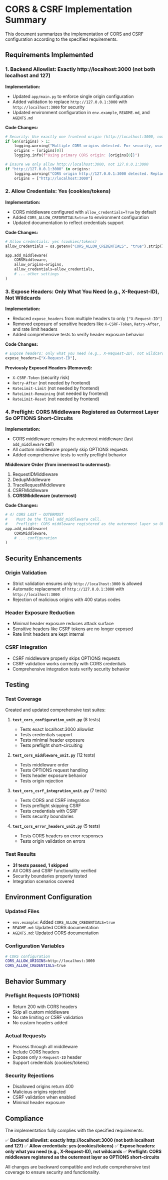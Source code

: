 # CORS & CSRF Implementation Summary

This document summarizes the implementation of CORS and CSRF configuration according to the specified requirements.

## Requirements Implemented

### 1. Backend Allowlist: Exactly http://localhost:3000 (not both localhost and 127)

**Implementation:**
- Updated `app/main.py` to enforce single origin configuration
- Added validation to replace `http://127.0.0.1:3000` with `http://localhost:3000` for security
- Updated environment configuration in `env.example`, `README.md`, and `AGENTS.md`

**Code Changes:**
```python
# Security: Use exactly one frontend origin (http://localhost:3000, not both localhost and 127)
if len(origins) > 1:
    logging.warning("Multiple CORS origins detected. For security, use exactly one frontend origin.")
    origins = [origins[0]]
    logging.info(f"Using primary CORS origin: {origins[0]}")

# Ensure we only allow http://localhost:3000, not 127.0.0.1:3000
if "http://127.0.0.1:3000" in origins:
    logging.warning("CORS origin http://127.0.0.1:3000 detected. Replacing with http://localhost:3000 for security.")
    origins = ["http://localhost:3000"]
```

### 2. Allow Credentials: Yes (cookies/tokens)

**Implementation:**
- CORS middleware configured with `allow_credentials=True` by default
- Added `CORS_ALLOW_CREDENTIALS=true` to environment configuration
- Updated documentation to reflect credentials support

**Code Changes:**
```python
# Allow credentials: yes (cookies/tokens)
allow_credentials = os.getenv("CORS_ALLOW_CREDENTIALS", "true").strip().lower() in {"1", "true", "yes", "on"}

app.add_middleware(
    CORSMiddleware,
    allow_origins=origins,
    allow_credentials=allow_credentials,
    # ... other settings
)
```

### 3. Expose Headers: Only What You Need (e.g., X-Request-ID), Not Wildcards

**Implementation:**
- Reduced `expose_headers` from multiple headers to only `["X-Request-ID"]`
- Removed exposure of sensitive headers like `X-CSRF-Token`, `Retry-After`, and rate limit headers
- Added comprehensive tests to verify header exposure behavior

**Code Changes:**
```python
# Expose headers: only what you need (e.g., X-Request-ID), not wildcards
expose_headers=["X-Request-ID"],
```

**Previously Exposed Headers (Removed):**
- `X-CSRF-Token` (security risk)
- `Retry-After` (not needed by frontend)
- `RateLimit-Limit` (not needed by frontend)
- `RateLimit-Remaining` (not needed by frontend)
- `RateLimit-Reset` (not needed by frontend)

### 4. Preflight: CORS Middleware Registered as Outermost Layer So OPTIONS Short-Circuits

**Implementation:**
- CORS middleware remains the outermost middleware (last `add_middleware` call)
- All custom middleware properly skip OPTIONS requests
- Added comprehensive tests to verify preflight behavior

**Middleware Order (from innermost to outermost):**
1. RequestIDMiddleware
2. DedupMiddleware
3. TraceRequestMiddleware
4. CSRFMiddleware
5. **CORSMiddleware (outermost)**

**Code Changes:**
```python
# 4) CORS LAST — OUTERMOST
#    Must be the final add_middleware call.
#    Preflight: CORS middleware registered as the outermost layer so OPTIONS short-circuits
app.add_middleware(
    CORSMiddleware,
    # ... configuration
)
```

## Security Enhancements

### Origin Validation
- Strict validation ensures only `http://localhost:3000` is allowed
- Automatic replacement of `http://127.0.0.1:3000` with `http://localhost:3000`
- Rejection of malicious origins with 400 status codes

### Header Exposure Reduction
- Minimal header exposure reduces attack surface
- Sensitive headers like CSRF tokens are no longer exposed
- Rate limit headers are kept internal

### CSRF Integration
- CSRF middleware properly skips OPTIONS requests
- CSRF validation works correctly with CORS credentials
- Comprehensive integration tests verify security behavior

## Testing

### Test Coverage
Created and updated comprehensive test suites:

1. **`test_cors_configuration_unit.py`** (8 tests)
   - Tests exact localhost:3000 allowlist
   - Tests credentials support
   - Tests minimal header exposure
   - Tests preflight short-circuiting

2. **`test_cors_middleware_unit.py`** (12 tests)
   - Tests middleware order
   - Tests OPTIONS request handling
   - Tests header exposure behavior
   - Tests origin rejection

3. **`test_cors_csrf_integration_unit.py`** (7 tests)
   - Tests CORS and CSRF integration
   - Tests preflight skipping CSRF
   - Tests credentials with CSRF
   - Tests security boundaries

4. **`test_cors_error_headers_unit.py`** (5 tests)
   - Tests CORS headers on error responses
   - Tests origin validation on errors

### Test Results
- **31 tests passed, 1 skipped**
- All CORS and CSRF functionality verified
- Security boundaries properly tested
- Integration scenarios covered

## Environment Configuration

### Updated Files
- `env.example`: Added `CORS_ALLOW_CREDENTIALS=true`
- `README.md`: Updated CORS documentation
- `AGENTS.md`: Updated CORS documentation

### Configuration Variables
```bash
# CORS configuration
CORS_ALLOW_ORIGINS=http://localhost:3000
CORS_ALLOW_CREDENTIALS=true
```

## Behavior Summary

### Preflight Requests (OPTIONS)
- Return 200 with CORS headers
- Skip all custom middleware
- No rate limiting or CSRF validation
- No custom headers added

### Actual Requests
- Process through all middleware
- Include CORS headers
- Expose only `X-Request-ID` header
- Support credentials (cookies/tokens)

### Security Rejections
- Disallowed origins return 400
- Malicious origins rejected
- CSRF validation when enabled
- Minimal header exposure

## Compliance

The implementation fully complies with the specified requirements:

✅ **Backend allowlist: exactly http://localhost:3000 (not both localhost and 127)**
✅ **Allow credentials: yes (cookies/tokens)**
✅ **Expose headers: only what you need (e.g., X-Request-ID), not wildcards**
✅ **Preflight: CORS middleware registered as the outermost layer so OPTIONS short-circuits**

All changes are backward compatible and include comprehensive test coverage to ensure security and functionality.
